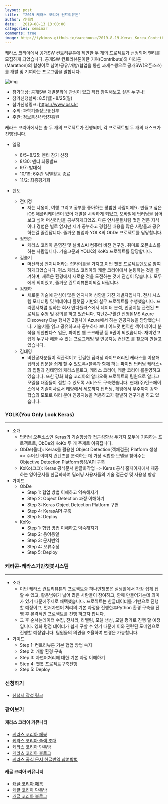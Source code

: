 ```yaml
---
layout: post
title:  "2019 케라스 코리아 컨트리뷰톤"
author: 김태영
date:   2019-08-13 13:00:00
categories: seminar
comments: true
image: http://tykimos.github.io/warehouse/2019-8-19-Keras_Korea_Contributon_2019_title_1.png
---
```


케라스 코리아에서 공개SW 컨트리뷰톤에 제안한 두 개의 프로젝트가 선정되어 멘티를 모집하게 되었습니다. 공개SW 컨트리뷰톤이란 기여(Contribute)와 마라톤(Marathon)의 합성어로 참여/공유/개방/협업을 통한 과제수행으로 공개SW(오픈소스)를 개발 및 기여하는 프로그램을 말합니다.

![img](http://tykimos.github.io/warehouse/2019-8-19-Keras_Korea_Contributon_2019_title_1.png)

* 참가대상: 공개SW 개발문화에 관심이 있고 직접 참여해보고 싶은 누구나!
* 참가신청날짜: 8.5(월)~8/25(일)
* 참가신청링크: https://www.oss.kr
* 주최: 과학기술정보통신부
* 주관: 정보통신산업진흥원

케라스 코리아에서는 총 두 개의 프로젝트가 진행되며, 각 프로젝트별 두 개의 태스크가 진행됩니다. 

* 일정
    * 8/5~8/25: 멘티 참가 신청
    * 8/30: 멘티 최종발표
    * 9/7: 발대식
    * 10/19: 6주간 팀별활동 종료
    * 11/2: 최종평가회

* 멘토
    * 전미정
        * 저는 냐옹이, 여행 그리고 공부를 좋아하는 평범한 사람이에요. 만들고 싶은 iOS 애플리케이션이 있어 개발을 시작하게 되었고, 모바일에 딥러닝을 심어보고 싶어 머신러닝을 공부하게되었죠. 다른 연사분들처럼 멋진 전문 지식이나 경험은 별로 없지만 제가 공부하고 경험한 내용을 많은 사람들과 공유하는걸 즐긴답니다. 즐거운 협업과 YOLK의 ObDe 프로젝트를 담당합니다. 
    * 정연준
        * 케라스 코리아 운영진 및 셀바스AI 컴퓨터 비전 연구원. 취미로 오픈소스를 하는 사람입니다. 기술고문과 YOLK의 KoKo 프로젝트를 담당합니다.
    * 김슬기
        * 머신러닝 엔지니어라는 잡타이틀을 가지고,이번 챗봇 프로젝트멘토로 참여하게되었습니다. 평소 케라스 코리아와 캐글 코리아에서 눈팅하는 것을 즐겨하며, 새로운 환경에서 새로운 것을 도전하는 것에 관심이 많습니다. 모두에게 의미있고, 즐거운  컨트리뷰톤이되길 바랍니다.
    * 김영하
        * 새로운 기술에 관심이 많은 엔지니어 성향을 가진 개발자입니다. 전사 시스템 모니터링 및 빅데이터 플랫폼 기반의 실무 프로젝트를 수행했습니다. 프리랜서처럼 일하는 회사 인디플러스에서 데이터 분석, 인공지능 관련된 프로젝트 수행 및 강의를 하고 있습니다. 지난2~7월간 진행된MS Azure Discovery Day 행사인 2일차에 Azure에서 하는 인공지능을 담당했습니다. 기술서를 읽고 공유하고자 공부하다 보니 어느덧 번역한 책이 데이터 분석을 위한판다스 입문, 파이썬 웹 스크래핑 등 6권이 되었습니다. 재미있고 쉽게 누구나 해볼 수 있는 프로그래밍 및 인공지능 컨텐츠 를 찾으며 만들고 있습니다.
    * 김태영
        * 비전공자분들이 직관적이고 간결한 딥러닝 라이브러리인 케라스를 이용해 딥러닝 입문을 쉽게 할 수 있도록<블록과 함께 하는 파이썬 딥러닝 케라스>의 집필과 김태영의 케라스블로그, 케라스 코리아, 캐글 코리아 를운영하고 있습니다. 또한 강화  학습 코리아의 알파오목 프로젝트의 팀원으로 알파고 모델을 대중들이 접할 수 있도록 서비스도 구축했습니다. 현재(주)인스페이스에서 기술이사로서 태양에서 세포까지 딥러닝, 게임에서 우주까지 강화 학습의 모토로 여러 분야 인공지능을 적용하고자 활발히 연구개발 하고 있습니다.

### YOLK(You Only Look Keras)
---

* 소개
    * 딥러닝 오픈소스인 Keras의 기술향상과 접근성향상 두가지 모두에 기여하는 프로젝트로, ObDe와 KoKo 두 개 주제로 이뤄집니다.
    * ObDe(옵디): Keras를 활용한 Object Detection(객체검출) Platform 생성 => 주어진 이미지 컨텐츠를 분석하는 데 가장 적합한 모델을 찾아주는 Objective Detection Platform생성/API 구축
    * KoKo(코코): Keras 공식문서 한글화작업 => Keras 공식 홈페이지에서 제공하는 영어문서를 한글화하여 딥러닝 사용자들의 기술 접근성 및 사용성 향상
* 가이드
    * ObDe
        * Step 1: 협업 방법 이해하고 익숙해지기
        * Step 2: Object Detection 과정 이해하기
        * Step 3: Keras Object Detection Platform 구현
        * Step 4: KerasAPI 구축
        * Step 5: Deploy
    * KoKo
        * Step 1: 협업 방법 이해하고 익숙해지기
        * Step 2: 용어통일
        * Step 3: 문서번역
        * Step 4: 오류수정
        * Step 5: Deploy

### 케라콘-케라스기반챗봇시스템
---

* 소개
    * 이번 케라스 컨트리뷰톤의 프로젝트중 하나인챗봇은 실생활에서 가장 쉽게 접할 수 있고, 활용범위가 넓어 많은 사람들이 참여하고, 함께 만들어가는데 의미가 있기 때문에주제로 채택했습니다. 프로젝트는 한글데이터를 기반으로 진행 할 예정이고, 먼저자연어 처리의 기본 과정을 진행한후Python 환경 구축을 진행 후 본격적인 프로젝트를 진행 하고자 합니다. 
    * 그 후 순서는데이터 수집, 전처리, 라벨링, 모델 생성, 모델 평가로 진행 할 예정입니다. 영화 평점 데이터가 쉽게 구할 수 있기 때문에 이와 관련된 도메인으로 진행할 예정입니다. 팀원들의 의견을 조율하여 변경은 가능합니다.
* 가이드
    * Step 1: 컨트리뷰톤 기본 협업 방법 숙지
    * Step 2: 개발 환경 구축
    * Step 3: 자연어처리에 대한 기본 과정 이해하기
    * Step 4: 챗봇 프로젝트구축진행
    * Step 5: Deploy

### 신청하기

* [신청서 작성 링크](https://www.oss.kr)

### 같이보기

#### 케라스 코리아 커뮤니티

* [케라스 코리아 페북](https://www.facebook.com/groups/KerasKorea/)
* [케라스 코리아 슬랙 초대](https://join.slack.com/t/keraskorea/shared_invite/enQtNTUzMTUxMzIyMzg4LWQ3YmQ1YTdmNTYxOTAwZTExNmFmOGM3M2QyMjIyNzYwYTY2YTY2ZjBlNDNlZDdmMTU0NGVjYzFkMWYxNzE0ZDA)
* [케라스 코리아 단톡방](https://open.kakao.com/o/g93MSBV)
* [케라스 코리아 블로그](http://keraskorea.github.io)
* [케라스 공식 문서 한글번역 참여방법](https://tykimos.github.io/2019/02/06/Contribution_of_Keras_Document_to_Korean_Translation/)

#### 캐글 코리아 커뮤니티

* [캐글 코리아 페북](https://www.facebook.com/groups/KaggleKoreaOpenGroup/)
* [캐글 코리아 단톡방](https://open.kakao.com/o/gP24T89)
* [캐글 코리아 블로그](https://kaggle-kr.tistory.com/)
